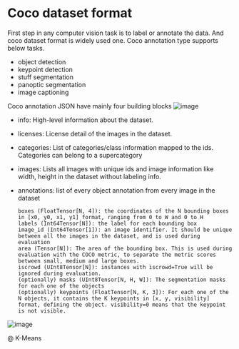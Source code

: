 # Coco dataset format

First step in any computer vision task is to label or annotate the data. And coco dataset format is widely used one.
Coco annotation type supports below tasks.

- object detection
- keypoint detection
- stuff segmentation
- panoptic segmentation
- image captioning

Coco annotation JSON have mainly four building blocks
![image](https://user-images.githubusercontent.com/17870236/126727905-88bf6a9a-c68a-42c1-9e2f-df9b784954ad.png)

- info: High-level information about the dataset.
- licenses: License detail of the images in the dataset.
- categories: List of categories/class information mapped to the ids. Categories can belong to a supercategory
- images: Lists all images with unique ids and image information like width, height in the dataset without labeling info.
- annotations: list of every  object annotation from every image in the dataset

      boxes (FloatTensor[N, 4]): the coordinates of the N bounding boxes in [x0, y0, x1, y1] format, ranging from 0 to W and 0 to H
      labels (Int64Tensor[N]): the label for each bounding box
      image_id (Int64Tensor[1]): an image identifier. It should be unique between all the images in the dataset, and is used during evaluation
      area (Tensor[N]): The area of the bounding box. This is used during evaluation with the COCO metric, to separate the metric scores between small, medium and large boxes.
      iscrowd (UInt8Tensor[N]): instances with iscrowd=True will be ignored during evaluation.
      (optionally) masks (UInt8Tensor[N, H, W]): The segmentation masks for each one of the objects
      (optionally) keypoints (FloatTensor[N, K, 3]): For each one of the N objects, it contains the K keypoints in [x, y, visibility] format, defining the object. visibility=0 means that the keypoint is not visible.
      
![image](https://user-images.githubusercontent.com/17870236/126727272-752c4d9e-d626-4265-93f7-f7d732239ef8.png)

@ K-Means
